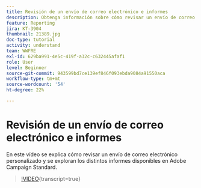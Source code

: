 ```yaml
---
title: Revisión de un envío de correo electrónico e informes
description: Obtenga información sobre cómo revisar un envío de correo electrónico personalizado y explorar diferentes informes disponibles en Adobe Campaign Standard.
feature: Reporting
jira: KT-3904
thumbnail: 21389.jpg
doc-type: tutorial
activity: understand
team: WWFRE
exl-id: 629ba991-4e5c-419f-a32c-c632445afaf1
role: User
level: Beginner
source-git-commit: 943599bd7ce139ef846f093ebda9084a91550aca
workflow-type: tm+mt
source-wordcount: '54'
ht-degree: 22%

---
```


# Revisión de un envío de correo electrónico e informes

En este vídeo se explica cómo revisar un envío de correo electrónico personalizado y se exploran los distintos informes disponibles en Adobe Campaign Standard.

>[!VIDEO](https://video.tv.adobe.com/v/21389?learn=on){transcript=true}

